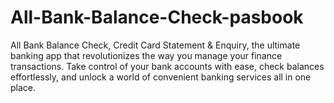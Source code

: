 # All-Bank-Balance-Check-pasbook
All Bank Balance Check, Credit Card Statement &amp; Enquiry, the ultimate banking app that revolutionizes the way you manage your finance transactions. Take control of your bank accounts with ease, check balances effortlessly, and unlock a world of convenient banking services all in one place.

